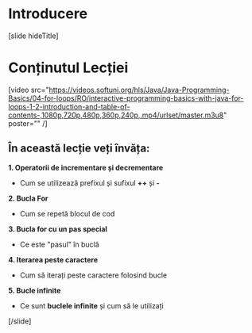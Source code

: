 # Introducere
[slide hideTitle]

# Conținutul Lecției

[video src="https://videos.softuni.org/hls/Java/Java-Programming-Basics/04-for-loops/RO/interactive-programming-basics-with-java-for-loops-1-2-introduction-and-table-of-contents-,1080p,720p,480p,360p,240p,.mp4/urlset/master.m3u8" poster="" /]

## În această lecție veți învăța:

**1. Operatorii de incrementare și decrementare**

- Cum se utilizează prefixul și sufixul **++** și **-**

**2. Bucla For**

- Cum se repetă blocul de cod

**3. Bucla for cu un pas special**

- Ce este "pasul" în buclă

**4. Iterarea peste caractere**

- Cum să iterați peste caractere folosind bucle

**5. Bucle infinite**

- Ce sunt **buclele infinite** și cum să le utilizați

[/slide]
